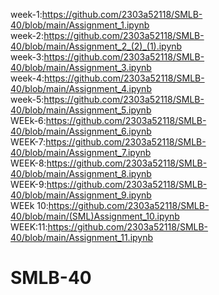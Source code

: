 week-1:https://github.com/2303a52118/SMLB-40/blob/main/Assignment_1.ipynb                                                        
week-2:https://github.com/2303a52118/SMLB-40/blob/main/Assignment_2_(2)_(1).ipynb                                               
week-3:https://github.com/2303a52118/SMLB-40/blob/main/Assignment_3.ipynb                                                       
week-4:https://github.com/2303a52118/SMLB-40/blob/main/Assignment_4.ipynb                                                       
week-5:https://github.com/2303a52118/SMLB-40/blob/main/Assignment_5.ipynb                                              
WEEk-6:https://github.com/2303a52118/SMLB-40/blob/main/Assignment_6.ipynb                                                     
WEEK-7:https://github.com/2303a52118/SMLB-40/blob/main/Assignment_7.ipynb                                                  
WEEK-8:https://github.com/2303a52118/SMLB-40/blob/main/Assignment_8.ipynb                                              
WEEK-9:https://github.com/2303a52118/SMLB-40/blob/main/Assignment_9.ipynb                                                  
WEEk 10:https://github.com/2303a52118/SMLB-40/blob/main/(SML)Assignment_10.ipynb                              
WEEK:11:https://github.com/2303a52118/SMLB-40/blob/main/Assignment_11.ipynb                                      
   
# SMLB-40
